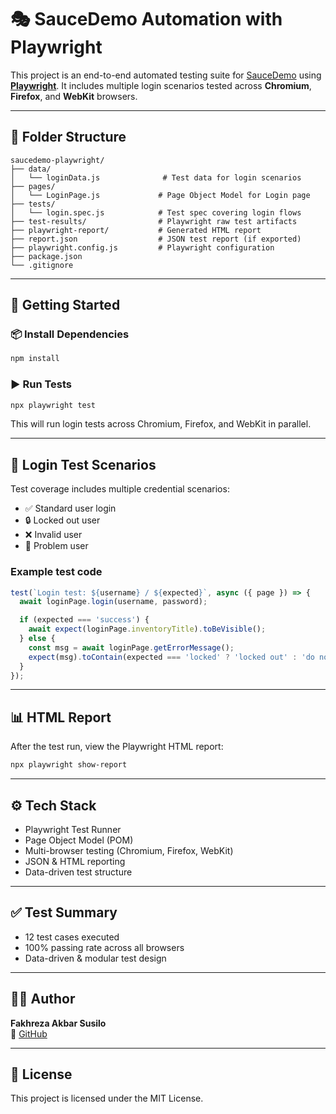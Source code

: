
# 🎭 SauceDemo Automation with Playwright

This project is an end-to-end automated testing suite for [SauceDemo](https://www.saucedemo.com/) using **[Playwright](https://playwright.dev/)**. It includes multiple login scenarios tested across **Chromium**, **Firefox**, and **WebKit** browsers.

---

## 📁 Folder Structure

```
saucedemo-playwright/
├── data/
│   └── loginData.js              # Test data for login scenarios
├── pages/
│   └── LoginPage.js             # Page Object Model for Login page
├── tests/
│   └── login.spec.js            # Test spec covering login flows
├── test-results/                # Playwright raw test artifacts
├── playwright-report/           # Generated HTML report
├── report.json                  # JSON test report (if exported)
├── playwright.config.js         # Playwright configuration
├── package.json
└── .gitignore
```

---

## 🚀 Getting Started

### 📦 Install Dependencies

```bash
npm install
```

### ▶️ Run Tests

```bash
npx playwright test
```

This will run login tests across Chromium, Firefox, and WebKit in parallel.

---

## 🧪 Login Test Scenarios

Test coverage includes multiple credential scenarios:

- ✅ Standard user login
- 🔒 Locked out user
- ❌ Invalid user
- 🤖 Problem user

### Example test code

```js
test(`Login test: ${username} / ${expected}`, async ({ page }) => {
  await loginPage.login(username, password);

  if (expected === 'success') {
    await expect(loginPage.inventoryTitle).toBeVisible();
  } else {
    const msg = await loginPage.getErrorMessage();
    expect(msg).toContain(expected === 'locked' ? 'locked out' : 'do not match');
  }
});
```

---

## 📊 HTML Report

After the test run, view the Playwright HTML report:

```bash
npx playwright show-report
```

---

## ⚙️ Tech Stack

- Playwright Test Runner
- Page Object Model (POM)
- Multi-browser testing (Chromium, Firefox, WebKit)
- JSON & HTML reporting
- Data-driven test structure

---

## ✅ Test Summary

- 12 test cases executed
- 100% passing rate across all browsers
- Data-driven & modular test design

---

## 👨‍💻 Author

**Fakhreza Akbar Susilo**  
🔗 [GitHub](https://github.com/fakhrezasusilos)

---

## 📄 License

This project is licensed under the MIT License.
